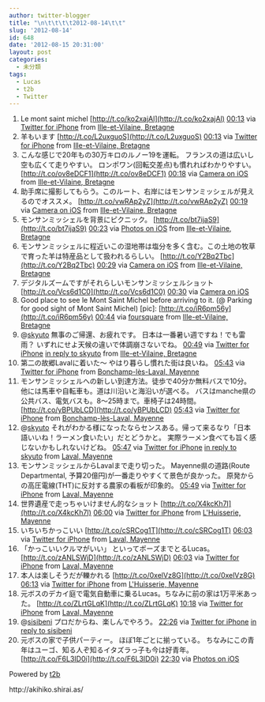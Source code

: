 ```yaml
---
author: twitter-blogger
title: "\n\t\t\t\t2012-08-14\t\t"
slug: '2012-08-14'
id: 648
date: '2012-08-15 20:31:00'
layout: post
categories:
  - 未分類
tags:
  - Lucas
  - t2b
  - Twitter
---
```


<div xmlns:georss="http://www.georss.org/georss">

1.  <span><span>Le mont saint michel [http://t.co/ko2xajAl](http://t.co/ko2xajAl)</span> <span>[<span>00:13</span>](http://twitter.com/o_ob/status/235333298254127104) <span>via [Twitter for iPhone](http://twitter.com/download/iphone)</span> from [Ille-et-Vilaine, Bretagne<span></span>](http://maps.google.com/maps?q=48.62306159,-1.45083955)</span></span>
2.  <span><span>羊もいます [http://t.co/L2uxguoS](http://t.co/L2uxguoS)</span> <span>[<span>00:13</span>](http://twitter.com/o_ob/status/235333302939164672) <span>via [Twitter for iPhone](http://twitter.com/download/iphone)</span> from [Ille-et-Vilaine, Bretagne<span></span>](http://maps.google.com/maps?q=48.62306889,-1.45086260)</span></span>
3.  <span><span>こんな感じで20年もの30万キロのルノー19を運転。 フランスの道は広いし空も広くて走りやすい。 ロンポワン(回転交差点)も慣れればわかりやすい。 [http://t.co/ov8eDCF1](http://t.co/ov8eDCF1)</span> <span>[<span>00:18</span>](http://twitter.com/o_ob/status/235334566766841856) <span>via [Camera on iOS](http://www.apple.com)</span> from [Ille-et-Vilaine, Bretagne<span></span>](http://maps.google.com/maps?q=48.658375,-1.413108)</span></span>
4.  <span><span>助手席に撮影してもらう。このルート、右岸にはモンサンミッシェルが見えるのでオススメ。 [http://t.co/vwRAp2yZ](http://t.co/vwRAp2yZ)</span> <span>[<span>00:19</span>](http://twitter.com/o_ob/status/235334788297404416) <span>via [Camera on iOS](http://www.apple.com)</span> from [Ille-et-Vilaine, Bretagne<span></span>](http://maps.google.com/maps?q=48.629228,-1.444189)</span></span>
5.  <span><span>モンサンミッシェルを背景にピクニック。 [http://t.co/bt7ijaS9](http://t.co/bt7ijaS9)</span> <span>[<span>00:23</span>](http://twitter.com/o_ob/status/235335909187411969) <span>via [Photos on iOS](http://www.apple.com)</span> from [Ille-et-Vilaine, Bretagne<span></span>](http://maps.google.com/maps?q=48.622993,-1.450957)</span></span>
6.  <span><span>モンサンミッシェルに程近いこの湿地帯は塩分を多く含む。この土地の牧草で育った羊は特産品として扱われるらしい。 [http://t.co/Y2Bq2Tbc](http://t.co/Y2Bq2Tbc)</span> <span>[<span>00:29</span>](http://twitter.com/o_ob/status/235337318389661696) <span>via [Camera on iOS](http://www.apple.com)</span> from [Ille-et-Vilaine, Bretagne<span></span>](http://maps.google.com/maps?q=48.623066,-1.450874)</span></span>
7.  <span><span>デジタルズームですがそれらしいモンサンミッシェルショット [http://t.co/Vcs6d1C0](http://t.co/Vcs6d1C0)</span> <span>[<span>00:30</span>](http://twitter.com/o_ob/status/235337626188656641) <span>via [Camera on iOS](http://www.apple.com)</span></span></span>
8.  <span><span>Good place to see le Mont Saint Michel before arriving to it. (@ Parking for good sight of Mont Saint Michel) [pic]: [http://t.co/iR6pm56y](http://t.co/iR6pm56y)</span> <span>[<span>00:44</span>](http://twitter.com/o_ob/status/235341079757606913) <span>via [foursquare](http://foursquare.com)</span> from [Ille-et-Vilaine, Bretagne<span></span>](http://maps.google.com/maps?q=48.622981,-1.450957)</span></span>
9.  <span><span>@[skyuto](http://twitter.com/skyuto "skyuto") 無事のご帰還、お疲れです。 日本は一番暑い週ですね！でも雷雨？ いずれにせよ天候の違いで体調崩さないでね。</span> <span>[<span>00:49</span>](http://twitter.com/o_ob/status/235342360052129792) <span>via [Twitter for iPhone](http://twitter.com/download/iphone)</span> [in reply to skyuto](http://twitter.com/skyuto/status/235338956852576257) from [Ille-et-Vilaine, Bretagne<span></span>](http://maps.google.com/maps?q=48.62294773,-1.45099008)</span></span>
10.  <span><span>第二の故郷Lavalに着いた～ やはり暮らし慣れた街は良いね。</span> <span>[<span>05:43</span>](http://twitter.com/o_ob/status/235416409163825152) <span>via [Twitter for iPhone](http://twitter.com/download/iphone)</span> from [Bonchamp-lès-Laval, Mayenne<span></span>](http://maps.google.com/maps?q=48.03774185,-0.71685531)</span></span>
11.  <span><span>モンサンミッシェルへの新しい到達方法。徒歩で40分か無料バスで10分。他には馬車や自転車も。道は川沿いと海沿いが選べる。 バスはmanche県の公共バス、電気バスも。8～25時まで。車椅子は24時間。 [http://t.co/yBPUbLCD](http://t.co/yBPUbLCD)</span> <span>[<span>05:43</span>](http://twitter.com/o_ob/status/235416413538492416) <span>via [Twitter for iPhone](http://twitter.com/download/iphone)</span> from [Bonchamp-lès-Laval, Mayenne<span></span>](http://maps.google.com/maps?q=48.03767702,-0.71662439)</span></span>
12.  <span><span>@[skyuto](http://twitter.com/skyuto "skyuto") それがわかる様になったならセンスある。帰って来るなり「日本語いいね！ラーメン食いたい」だとどうかと。 実際ラーメン食べても旨く感じないかもしれないけどね。</span> <span>[<span>05:47</span>](http://twitter.com/o_ob/status/235417271818915841) <span>via [Twitter for iPhone](http://twitter.com/download/iphone)</span> [in reply to skyuto](http://twitter.com/skyuto/status/235378632116273153) from [Laval, Mayenne<span></span>](http://maps.google.com/maps?q=48.05333978,-0.74079235)</span></span>
13.  <span><span>モンサンミッシェルからLavalまで走り切った。 Mayenne県の道路(Route Departmental, 予算20億円)が一番走りやすくて景色が良かった。 原発からの高圧電線(THT)に反対する農家の看板が印象的。</span> <span>[<span>05:49</span>](http://twitter.com/o_ob/status/235417927623532544) <span>via [Twitter for iPhone](http://twitter.com/download/iphone)</span> from [Laval, Mayenne<span></span>](http://maps.google.com/maps?q=48.06153493,-0.75592638)</span></span>
14.  <span><span>世界遺産で走っちゃいけません的なショット [http://t.co/X4kcKh7I](http://t.co/X4kcKh7I)</span> <span>[<span>06:00</span>](http://twitter.com/o_ob/status/235420556550356992) <span>via [Twitter for iPhone](http://twitter.com/download/iphone)</span> from [L'Huisserie, Mayenne<span></span>](http://maps.google.com/maps?q=48.02853999,-0.76895840)</span></span>
15.  <span><span>いちいちかっこいい [http://t.co/cSRCog1T](http://t.co/cSRCog1T)</span> <span>[<span>06:03</span>](http://twitter.com/o_ob/status/235421341443035137) <span>via [Twitter for iPhone](http://twitter.com/download/iphone)</span> from [Laval, Mayenne<span></span>](http://maps.google.com/maps?q=48.06810897,-0.75301746)</span></span>
16.  <span><span>「かっこいいクルマがいい」 といってポーズまでとるLucas。 [http://t.co/zANLSWjD](http://t.co/zANLSWjD)</span> <span>[<span>06:03</span>](http://twitter.com/o_ob/status/235421377312747523) <span>via [Twitter for iPhone](http://twitter.com/download/iphone)</span> from [Laval, Mayenne<span></span>](http://maps.google.com/maps?q=48.06428053,-0.73856488)</span></span>
17.  <span><span>本人は楽しそうだが轢かれる [http://t.co/0xelVz8G](http://t.co/0xelVz8G)</span> <span>[<span>06:13</span>](http://twitter.com/o_ob/status/235423946181337088) <span>via [Twitter for iPhone](http://twitter.com/download/iphone)</span> from [L'Huisserie, Mayenne<span></span>](http://maps.google.com/maps?q=48.02906441,-0.76868439)</span></span>
18.  <span><span>元ボスのデカイ庭で電気自動車に乗るLucas。ちなみに前の家は1万平米あった。 [http://t.co/ZLrtGLqK](http://t.co/ZLrtGLqK)</span> <span>[<span>10:18</span>](http://twitter.com/o_ob/status/235485675531665409) <span>via [Twitter for iPhone](http://twitter.com/download/iphone)</span> from [Laval, Mayenne<span></span>](http://maps.google.com/maps?q=48.04526867,-0.77093083)</span></span>
19.  <span><span>@[sisibeni](http://twitter.com/sisibeni "sisibeni") プロだからね、楽しんでやろう。</span> <span>[<span>22:26</span>](http://twitter.com/o_ob/status/235668715981635585) <span>via [Twitter for iPhone](http://twitter.com/download/iphone)</span> [in reply to sisibeni](http://twitter.com/sisibeni/status/235650670370361345)</span></span>
20.  <span><span>元ボスの家で子供パーティー。 ほぼ1年ごとに揃っている。 ちなみにこの青年はユーゴ、知る人ぞ知るイタズラっ子も今は好青年。 [http://t.co/F6L3ID0i](http://t.co/F6L3ID0i)</span> <span>[<span>22:30</span>](http://twitter.com/o_ob/status/235669794156855296) <span>via [Photos on iOS](http://www.apple.com)</span></span></span>

</div>

Powered by [t2b](http://t2b.utilz.jp/)

<div>http://akihiko.shirai.as/</div>